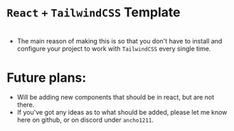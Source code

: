 # `React` `+` `TailwindCSS` Template
#

- The main reason of making this is so that you don't have to install and configure your project
to work with `TailwindCSS` every single time.

# Future plans:
- Will be adding new components that should be in react, but are not there.
- If you've got any ideas as to what should be added, 
please let me know here on github, or on discord under `ancho1211`.
